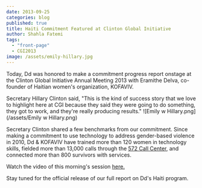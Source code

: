 ```yaml
---
date: 2013-09-25
categories: blog
published: true
title: Haiti Commitment Featured at Clinton Global Initiative
author: Shahla Fatemi
tags:
  - "front-page"
  - CGI2013
image: /assets/emily-hillary.jpg
---
```


Today, Dd was honored to make a commitment progress report onstage at the Clinton Global Initiative Annual Meeting 2013 with Eramithe Delva, co-founder of Haitian women's organization, KOFAVIV.

Secretary Hillary Clinton said, "This is the kind of success story that we love to highlight here at CGI because they said they were going to do something, they got to work, and they're really producing results."
![Emily w Hillary.png](/assets/Emily w Hillary.png)


Secretary Clinton shared a few benchmarks from our commitment. Since making a commitment to use technology to address gender-based violence in 2010, Dd & KOFAVIV have trained more than 120 women in technology skills, fielded more than 13,000 calls through the [572 Call Center](/blog/2013/04/15/expanding-access-to-haitis-gender-based-violence-call-center/), and connected more than 800 survivors with services.

Watch the video of this morning's session [here.](http://new.livestream.com/CGI/CGI2013/videos/30820637)

Stay tuned for the official release of our full report on Dd's Haiti program.

